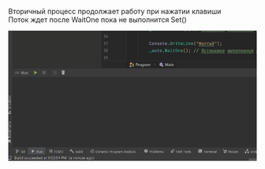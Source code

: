 ﻿Вторичный процесс продолжает работу при нажатии клавиши<br/>
Поток ждет после WaitOne пока не выполнится Set()

![](img/1.gif)